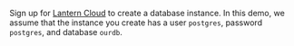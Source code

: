 Sign up for [Lantern Cloud](https://lantern.dev) to create a database instance. In this demo, we assume that the instance you create has a user `postgres`, password `postgres`, and database `ourdb`.
